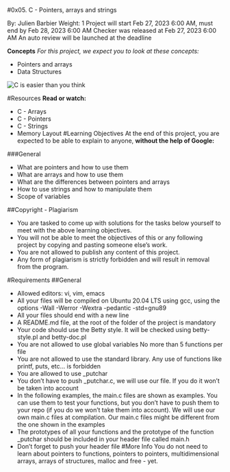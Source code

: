 #0x05. C - Pointers, arrays and strings

 By: Julien Barbier
 Weight: 1
 Project will start Feb 27, 2023 6:00 AM, must end by Feb 28, 2023 6:00 AM
 Checker was released at Feb 27, 2023 6:00 AM
 An auto review will be launched at the deadline

**Concepts**
*For this project, we expect you to look at these concepts:*

- Pointers and arrays
- Data Structures

![C is easier than you think](https://s3.amazonaws.com/intranet-projects-files/holbertonschool-low_level_programming/216/IMG_2410.JPG)



#Resources
**Read or watch:**

- C - Arrays
- C - Pointers
- C - Strings
- Memory Layout
#Learning Objectives
At the end of this project, you are expected to be able to explain to anyone, **without the help of Google:**


###General
- What are pointers and how to use them
- What are arrays and how to use them
- What are the differences between pointers and arrays
- How to use strings and how to manipulate them
- Scope of variables

##Copyright - Plagiarism
- You are tasked to come up with solutions for the tasks below yourself to meet with the above learning objectives.
- You will not be able to meet the objectives of this or any following project by copying and pasting someone else’s work.
- You are not allowed to publish any content of this project.
- Any form of plagiarism is strictly forbidden and will result in removal from the program.

#Requirements
##General
- Allowed editors: vi, vim, emacs
- All your files will be compiled on Ubuntu 20.04 LTS using gcc, using the options -Wall -Werror -Wextra -pedantic -std=gnu89
- All your files should end with a new line
- A README.md file, at the root of the folder of the project is mandatory
- Your code should use the Betty style. It will be checked using betty-style.pl and betty-doc.pl
- You are not allowed to use global variables
No more than 5 functions per file
- You are not allowed to use the standard library. Any use of functions like printf, puts, etc… is forbidden
- You are allowed to use _putchar
- You don’t have to push _putchar.c, we will use our file. If you do it won’t be taken into account
- In the following examples, the main.c files are shown as examples. You can use them to test your functions, but you don’t have to push them to your repo (if you do we won’t take them into account). We will use our own main.c files at compilation. Our main.c files might be different from the one shown in the examples
- The prototypes of all your functions and the prototype of the function _putchar should be included in your header file called main.h
- Don’t forget to push your header file
#More Info
You do not need to learn about pointers to functions, pointers to pointers, multidimensional arrays, arrays of structures, malloc and free - yet.
